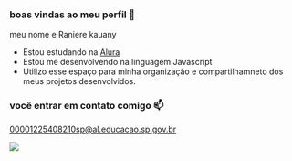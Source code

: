 ### boas vindas ao meu perfil 💙

meu nome e Raniere kauany

- Estou estudando na [Alura](https://www.alura.com.br)
- Estou me desenvolvendo na linguagem Javascript
- Utilizo esse espaço para minha organização e compartilhamneto dos meus projetos desenvolvidos.

### você entrar em contato comigo 📫

00001225408210sp@al.educacao.sp.gov.br



![](https://media1.tenor.com/m/HmYTkDyMDwsAAAAC/swiper-no.gif)
